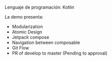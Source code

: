 Lenguaje de programación: Kotlin

La demo presenta:
- Modularization
- Atomic Design
- Jetpack compose
- Navigation between composable
- Git Flow
- PR of develop to master (Pending to approval)
